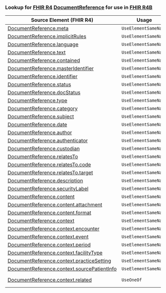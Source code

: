 ### Lookup for [FHIR R4](https://hl7.org/fhir/R4/) [DocumentReference](https://hl7.org/fhir/R4/DocumentReference.html) for use in [FHIR R4B](https://hl7.org/fhir/R4B/)

| Source Element (FHIR R4) | Usage | Target |
| -------------- | ----- | ------ |
| [DocumentReference.meta](https://hl7.org/fhir/R4/DocumentReference.html#resource) | `UseElementSameName` | [DocumentReference.meta](https://hl7.org/fhir/R4B/DocumentReference.html#resource) |
| [DocumentReference.implicitRules](https://hl7.org/fhir/R4/DocumentReference.html#resource) | `UseElementSameName` | [DocumentReference.implicitRules](https://hl7.org/fhir/R4B/DocumentReference.html#resource) |
| [DocumentReference.language](https://hl7.org/fhir/R4/DocumentReference.html#resource) | `UseElementSameName` | [DocumentReference.language](https://hl7.org/fhir/R4B/DocumentReference.html#resource) |
| [DocumentReference.text](https://hl7.org/fhir/R4/DocumentReference.html#resource) | `UseElementSameName` | [DocumentReference.text](https://hl7.org/fhir/R4B/DocumentReference.html#resource) |
| [DocumentReference.contained](https://hl7.org/fhir/R4/DocumentReference.html#resource) | `UseElementSameName` | [DocumentReference.contained](https://hl7.org/fhir/R4B/DocumentReference.html#resource) |
| [DocumentReference.masterIdentifier](https://hl7.org/fhir/R4/DocumentReference.html#resource) | `UseElementSameName` | [DocumentReference.masterIdentifier](https://hl7.org/fhir/R4B/DocumentReference.html#resource) |
| [DocumentReference.identifier](https://hl7.org/fhir/R4/DocumentReference.html#resource) | `UseElementSameName` | [DocumentReference.identifier](https://hl7.org/fhir/R4B/DocumentReference.html#resource) |
| [DocumentReference.status](https://hl7.org/fhir/R4/DocumentReference.html#resource) | `UseElementSameName` | [DocumentReference.status](https://hl7.org/fhir/R4B/DocumentReference.html#resource) |
| [DocumentReference.docStatus](https://hl7.org/fhir/R4/DocumentReference.html#resource) | `UseElementSameName` | [DocumentReference.docStatus](https://hl7.org/fhir/R4B/DocumentReference.html#resource) |
| [DocumentReference.type](https://hl7.org/fhir/R4/DocumentReference.html#resource) | `UseElementSameName` | [DocumentReference.type](https://hl7.org/fhir/R4B/DocumentReference.html#resource) |
| [DocumentReference.category](https://hl7.org/fhir/R4/DocumentReference.html#resource) | `UseElementSameName` | [DocumentReference.category](https://hl7.org/fhir/R4B/DocumentReference.html#resource) |
| [DocumentReference.subject](https://hl7.org/fhir/R4/DocumentReference.html#resource) | `UseElementSameName` | [DocumentReference.subject](https://hl7.org/fhir/R4B/DocumentReference.html#resource) |
| [DocumentReference.date](https://hl7.org/fhir/R4/DocumentReference.html#resource) | `UseElementSameName` | [DocumentReference.date](https://hl7.org/fhir/R4B/DocumentReference.html#resource) |
| [DocumentReference.author](https://hl7.org/fhir/R4/DocumentReference.html#resource) | `UseElementSameName` | [DocumentReference.author](https://hl7.org/fhir/R4B/DocumentReference.html#resource) |
| [DocumentReference.authenticator](https://hl7.org/fhir/R4/DocumentReference.html#resource) | `UseElementSameName` | [DocumentReference.authenticator](https://hl7.org/fhir/R4B/DocumentReference.html#resource) |
| [DocumentReference.custodian](https://hl7.org/fhir/R4/DocumentReference.html#resource) | `UseElementSameName` | [DocumentReference.custodian](https://hl7.org/fhir/R4B/DocumentReference.html#resource) |
| [DocumentReference.relatesTo](https://hl7.org/fhir/R4/DocumentReference.html#resource) | `UseElementSameName` | [DocumentReference.relatesTo](https://hl7.org/fhir/R4B/DocumentReference.html#resource) |
| [DocumentReference.relatesTo.code](https://hl7.org/fhir/R4/DocumentReference.html#resource) | `UseElementSameName` | [DocumentReference.relatesTo.code](https://hl7.org/fhir/R4B/DocumentReference.html#resource) |
| [DocumentReference.relatesTo.target](https://hl7.org/fhir/R4/DocumentReference.html#resource) | `UseElementSameName` | [DocumentReference.relatesTo.target](https://hl7.org/fhir/R4B/DocumentReference.html#resource) |
| [DocumentReference.description](https://hl7.org/fhir/R4/DocumentReference.html#resource) | `UseElementSameName` | [DocumentReference.description](https://hl7.org/fhir/R4B/DocumentReference.html#resource) |
| [DocumentReference.securityLabel](https://hl7.org/fhir/R4/DocumentReference.html#resource) | `UseElementSameName` | [DocumentReference.securityLabel](https://hl7.org/fhir/R4B/DocumentReference.html#resource) |
| [DocumentReference.content](https://hl7.org/fhir/R4/DocumentReference.html#resource) | `UseElementSameName` | [DocumentReference.content](https://hl7.org/fhir/R4B/DocumentReference.html#resource) |
| [DocumentReference.content.attachment](https://hl7.org/fhir/R4/DocumentReference.html#resource) | `UseElementSameName` | [DocumentReference.content.attachment](https://hl7.org/fhir/R4B/DocumentReference.html#resource) |
| [DocumentReference.content.format](https://hl7.org/fhir/R4/DocumentReference.html#resource) | `UseElementSameName` | [DocumentReference.content.format](https://hl7.org/fhir/R4B/DocumentReference.html#resource) |
| [DocumentReference.context](https://hl7.org/fhir/R4/DocumentReference.html#resource) | `UseElementSameName` | [DocumentReference.context](https://hl7.org/fhir/R4B/DocumentReference.html#resource) |
| [DocumentReference.context.encounter](https://hl7.org/fhir/R4/DocumentReference.html#resource) | `UseElementSameName` | [DocumentReference.context.encounter](https://hl7.org/fhir/R4B/DocumentReference.html#resource) |
| [DocumentReference.context.event](https://hl7.org/fhir/R4/DocumentReference.html#resource) | `UseElementSameName` | [DocumentReference.context.event](https://hl7.org/fhir/R4B/DocumentReference.html#resource) |
| [DocumentReference.context.period](https://hl7.org/fhir/R4/DocumentReference.html#resource) | `UseElementSameName` | [DocumentReference.context.period](https://hl7.org/fhir/R4B/DocumentReference.html#resource) |
| [DocumentReference.context.facilityType](https://hl7.org/fhir/R4/DocumentReference.html#resource) | `UseElementSameName` | [DocumentReference.context.facilityType](https://hl7.org/fhir/R4B/DocumentReference.html#resource) |
| [DocumentReference.context.practiceSetting](https://hl7.org/fhir/R4/DocumentReference.html#resource) | `UseElementSameName` | [DocumentReference.context.practiceSetting](https://hl7.org/fhir/R4B/DocumentReference.html#resource) |
| [DocumentReference.context.sourcePatientInfo](https://hl7.org/fhir/R4/DocumentReference.html#resource) | `UseElementSameName` | [DocumentReference.context.sourcePatientInfo](https://hl7.org/fhir/R4B/DocumentReference.html#resource) |
| [DocumentReference.context.related](https://hl7.org/fhir/R4/DocumentReference.html#resource) | `UseOneOf` | [DocumentReference.context.related](https://hl7.org/fhir/R4B/DocumentReference.html#resource)<br />[DocumentReference.context.related](https://hl7.org/fhir/R4B/DocumentReference.html#resource) |
